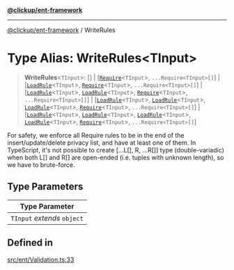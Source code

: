 [**@clickup/ent-framework**](../README.md)

***

[@clickup/ent-framework](../globals.md) / WriteRules

# Type Alias: WriteRules\<TInput\>

> **WriteRules**\<`TInput`\>: [] \| [[`Require`](../classes/Require.md)\<`TInput`\>, `...Require<TInput>[]`] \| [[`LoadRule`](LoadRule.md)\<`TInput`\>, [`Require`](../classes/Require.md)\<`TInput`\>, `...Require<TInput>[]`] \| [[`LoadRule`](LoadRule.md)\<`TInput`\>, [`LoadRule`](LoadRule.md)\<`TInput`\>, [`Require`](../classes/Require.md)\<`TInput`\>, `...Require<TInput>[]`] \| [[`LoadRule`](LoadRule.md)\<`TInput`\>, [`LoadRule`](LoadRule.md)\<`TInput`\>, [`LoadRule`](LoadRule.md)\<`TInput`\>, [`Require`](../classes/Require.md)\<`TInput`\>, `...Require<TInput>[]`] \| [[`LoadRule`](LoadRule.md)\<`TInput`\>, [`LoadRule`](LoadRule.md)\<`TInput`\>, [`LoadRule`](LoadRule.md)\<`TInput`\>, [`LoadRule`](LoadRule.md)\<`TInput`\>, [`Require`](../classes/Require.md)\<`TInput`\>, `...Require<TInput>[]`]

For safety, we enforce all Require rules to be in the end of the
insert/update/delete privacy list, and have at least one of them. In
TypeScript, it's not possible to create [...L[], R, ...R[]] type
(double-variadic) when both L[] and R[] are open-ended (i.e. tuples with
unknown length), so we have to brute-force.

## Type Parameters

| Type Parameter |
| ------ |
| `TInput` *extends* `object` |

## Defined in

[src/ent/Validation.ts:33](https://github.com/clickup/ent-framework/blob/master/src/ent/Validation.ts#L33)
